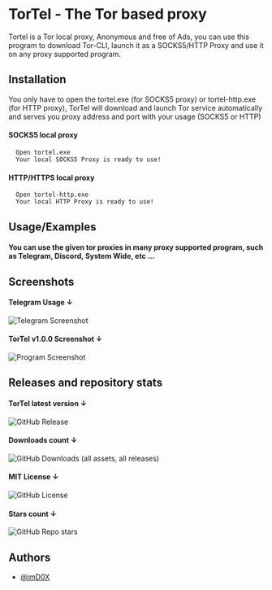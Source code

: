 
# TorTel - The Tor based proxy

Tortel is a Tor local proxy, Anonymous and free of Ads, you can use this program to download Tor-CLI, launch it as a SOCKS5/HTTP Proxy and use it on any proxy supported program.
## Installation

You only have to open the tortel.exe (for SOCKS5 proxy) or tortel-http.exe (for HTTP proxy), TorTel will download and launch Tor service automatically and serves you proxy address and port with your usage (SOCKS5 or HTTP)

#### SOCKS5 local proxy
```text
  Open tortel.exe
  Your local SOCKS5 Proxy is ready to use!
```
#### HTTP/HTTPS local proxy
```text
  Open tortel-http.exe
  Your local HTTP Proxy is ready to use!
```
## Usage/Examples

#### You can use the given tor proxies in many proxy supported program, such as Telegram, Discord, System Wide, etc ...



## Screenshots

#### Telegram Usage ↓
![Telegram Screenshot](https://i.postimg.cc/zGKDMkPp/image.png)

#### TorTel v1.0.0 Screenshot ↓
![Program Screenshot](https://i.postimg.cc/Jh7nkkPq/image.png)
## Releases and repository stats



#### TorTel latest version ↓
![GitHub Release](https://img.shields.io/github/v/release/imd0x/tortel)

#### Downloads count ↓
![GitHub Downloads (all assets, all releases)](https://img.shields.io/github/downloads/imd0x/tortel/total)


#### MIT License ↓
![GitHub License](https://img.shields.io/github/license/imd0x/tortel?style=flat&color=yellow)


#### Stars count ↓
![GitHub Repo stars](https://img.shields.io/github/stars/imd0x/tortel)




## Authors

- [@imD0X](https://www.github.com/imD0X)

